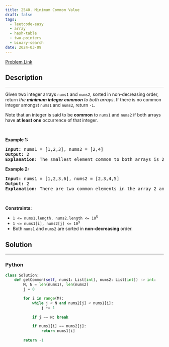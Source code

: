 ```yaml
---
title: 2540. Minimum Common Value
draft: false
tags: 
  - leetcode-easy
  - array
  - hash-table
  - two-pointers
  - binary-search
date: 2024-03-09
---
```


[Problem Link](https://leetcode.com/problems/minimum-common-value/)

## Description

---
<p>Given two integer arrays <code>nums1</code> and <code>nums2</code>, sorted in non-decreasing order, return <em>the <strong>minimum integer common</strong> to both arrays</em>. If there is no common integer amongst <code>nums1</code> and <code>nums2</code>, return <code>-1</code>.</p>

<p>Note that an integer is said to be <strong>common</strong> to <code>nums1</code> and <code>nums2</code> if both arrays have <strong>at least one</strong> occurrence of that integer.</p>

<p>&nbsp;</p>
<p><strong class="example">Example 1:</strong></p>

<pre>
<strong>Input:</strong> nums1 = [1,2,3], nums2 = [2,4]
<strong>Output:</strong> 2
<strong>Explanation:</strong> The smallest element common to both arrays is 2, so we return 2.
</pre>

<p><strong class="example">Example 2:</strong></p>

<pre>
<strong>Input:</strong> nums1 = [1,2,3,6], nums2 = [2,3,4,5]
<strong>Output:</strong> 2
<strong>Explanation:</strong> There are two common elements in the array 2 and 3 out of which 2 is the smallest, so 2 is returned.
</pre>

<p>&nbsp;</p>
<p><strong>Constraints:</strong></p>

<ul>
	<li><code>1 &lt;= nums1.length, nums2.length &lt;= 10<sup>5</sup></code></li>
	<li><code>1 &lt;= nums1[i], nums2[j] &lt;= 10<sup>9</sup></code></li>
	<li>Both <code>nums1</code> and <code>nums2</code> are sorted in <strong>non-decreasing</strong> order.</li>
</ul>


## Solution

---
### Python
``` py title='minimum-common-value'
class Solution:
    def getCommon(self, nums1: List[int], nums2: List[int]) -> int:
        M, N = len(nums1), len(nums2)
        j = 0

        for i in range(M):
            while j < N and nums2[j] < nums1[i]:
                j += 1
            
            if j == N: break

            if nums1[i] == nums2[j]:
                return nums1[i]
        
        return -1
```

